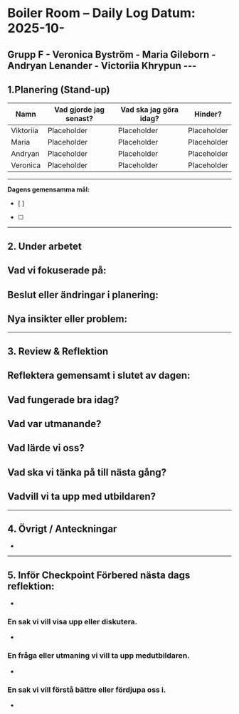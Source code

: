 # Boiler Room – Daily Log Datum: 2025-10- 
## Grupp F - Veronica Byström - Maria Gileborn - Andryan Lenander - Victoriia Khrypun --- 

## 1.Planering (Stand-up) 
| Namn      | Vad gjorde jag senast? | Vad ska jag göra idag? | Hinder?     |
|-----------|------------------------|------------------------|-------------|
| Viktoriia | Placeholder            | Placeholder            | Placeholder |
| Maria     | Placeholder            | Placeholder            | Placeholder |
| Andryan   | Placeholder            | Placeholder            | Placeholder |
| Veronica  | Placeholder            | Placeholder            | Placeholder |

---

**Dagens gemensamma mål:** 
- [ ] 
- [ ]

--- 

## 2. Under arbetet 
**Vad vi fokuserade på:** 
- 

**Beslut eller ändringar i planering:** 
- 

**Nya insikter eller problem:** 
- 

--- 

## 3. Review & Reflektion 
**Reflektera gemensamt i slutet av dagen:** 
- 

**Vad fungerade bra idag?** 
- 

**Vad var utmanande?**
- 

**Vad lärde vi oss?**
- 

**Vad ska vi tänka på till nästa gång?**
- 

**Vadvill vi ta upp med utbildaren?** 
- 

--- 

## 4. Övrigt / Anteckningar 
- 

--- 

## 5. Inför Checkpoint **Förbered nästa dags reflektion:**
- 
### En sak vi vill visa upp eller diskutera. 
- 
### En fråga eller utmaning vi vill ta upp medutbildaren. 
- 
### En sak vi vill förstå bättre eller fördjupa oss i.
- 
